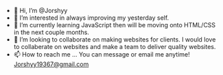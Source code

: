 - 👋 Hi, I’m @Jorshyy
- 👀 I’m interested in always improving my yesterday self.
- 🌱 I’m currently learning JavaScript then will be moving onto HTML/CSS in the next couple months.
- 💞️ I’m looking to collaborate on making websites for clients. I would love to collaberate on websites and make a team to deliver quality websites.
- 📫 How to reach me ... You can message or email me anytime! Jorshyy19367@gmail.com

<!---
Jorshyy/Jorshyy is a ✨ special ✨ repository because its `README.md` (this file) appears on your GitHub profile.
You can click the Preview link to take a look at your changes.
--->
